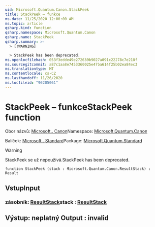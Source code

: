 ```yaml
---
uid: Microsoft.Quantum.Canon.StackPeek
title: StackPeek – funkce
ms.date: 11/25/2020 12:00:00 AM
ms.topic: article
qsharp.kind: function
qsharp.namespace: Microsoft.Quantum.Canon
qsharp.name: StackPeek
qsharp.summary: >-
  > [!WARNING]

  > StackPeek has been deprecated.
ms.openlocfilehash: 053f3edde49e272639b9027a091c22278c7e218f
ms.sourcegitcommit: a87c1aa8e7453360025e47ba614f25b02ea84ec3
ms.translationtype: MT
ms.contentlocale: cs-CZ
ms.lasthandoff: 11/26/2020
ms.locfileid: "96205061"
---
```

# <a name="stackpeek-function"></a><span data-ttu-id="fcf25-102">StackPeek – funkce</span><span class="sxs-lookup"><span data-stu-id="fcf25-102">StackPeek function</span></span>

<span data-ttu-id="fcf25-103">Obor názvů: [Microsoft.. Canon](xref:Microsoft.Quantum.Canon)</span><span class="sxs-lookup"><span data-stu-id="fcf25-103">Namespace: [Microsoft.Quantum.Canon](xref:Microsoft.Quantum.Canon)</span></span>

<span data-ttu-id="fcf25-104">Balíček: [Microsoft.. Standard](https://nuget.org/packages/Microsoft.Quantum.Standard)</span><span class="sxs-lookup"><span data-stu-id="fcf25-104">Package: [Microsoft.Quantum.Standard](https://nuget.org/packages/Microsoft.Quantum.Standard)</span></span>


> [!WARNING]
> <span data-ttu-id="fcf25-105">StackPeek se už nepoužívá.</span><span class="sxs-lookup"><span data-stu-id="fcf25-105">StackPeek has been deprecated.</span></span>



```qsharp
function StackPeek (stack : Microsoft.Quantum.Canon.ResultStack) : Result
```


## <a name="input"></a><span data-ttu-id="fcf25-106">Vstup</span><span class="sxs-lookup"><span data-stu-id="fcf25-106">Input</span></span>

### <a name="stack--resultstack"></a><span data-ttu-id="fcf25-107">zásobník: [ResultStack](xref:Microsoft.Quantum.Canon.ResultStack)</span><span class="sxs-lookup"><span data-stu-id="fcf25-107">stack : [ResultStack](xref:Microsoft.Quantum.Canon.ResultStack)</span></span>





## <a name="output--__invalidresult__"></a><span data-ttu-id="fcf25-108">Výstup: __neplatný <Result>__</span><span class="sxs-lookup"><span data-stu-id="fcf25-108">Output : __invalid<Result>__</span></span>


